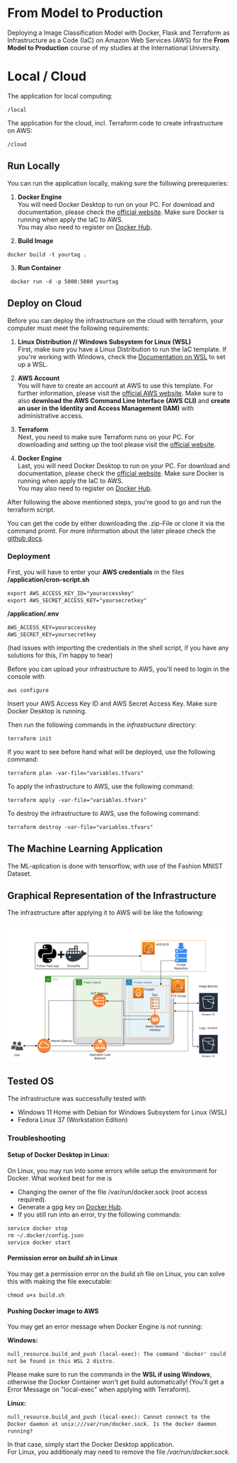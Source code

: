 # From Model to Production
Deploying a Image Classification Model with Docker, Flask and Terraform as Infrastructure as a Code (IaC) on Amazon Web Services (AWS) for the **From Model to Production** course of my studies at the International University.

# Local / Cloud
The application for local computing:
```
/local
```

The application for the cloud, incl. Terraform code to create infrastructure on AWS:
```
/cloud
```



## Run Locally
You can run the application locally, making sure the following prerequieries:

1. **Docker Engine** <br /> 
You will need Docker Desktop to run on your PC. For download and documentation, please check the [official website](https://www.docker.com/). Make sure Docker is running when apply the IaC to AWS. <br />
You may also need to register on [Docker Hub](https://hub.docker.com/).

2. **Build Image** <br />
```
docker build -t yourtag .
```
3. **Run Container** <br />
```
 docker run -d -p 5000:5000 yourtag
```

## Deploy on Cloud
Before you can deploy the infrastructure on the cloud with terraform, your computer must meet the following requirements:

1. **Linux Distribution // Windows Subsystem for Linux (WSL)** <br /> 
First, make sure you have a Linux Distribution to run the IaC template. If you're working with Windows, check the [Documentation on WSL](https://learn.microsoft.com/en-us/windows/wsl/) to set up a WSL.

2. **AWS Account** <br /> 
You will have to create an account at AWS to use this template. For further information, please visit the [official AWS website](https://aws.amazon.com/).
Make sure to also **download the AWS Command Line Interface (AWS CLI)** and **create an user in the Identity and Access Management (IAM)** with administrative access.

3. **Terraform** <br /> 
Next, you need to make sure Terraform runs on your PC. For downloading and setting up the tool please visit the [official website](https://www.terraform.io/).

4. **Docker Engine** <br /> 
Last, you will need Docker Desktop to run on your PC. For download and documentation, please check the [official website](https://www.docker.com/). Make sure Docker is running when apply the IaC to AWS. <br />
You may also need to register on [Docker Hub](https://hub.docker.com/).

After following the above mentioned steps, you're good to go and run the terraform script.

You can get the code by either downloading the .zip-File or clone it via the command promt. For more information about the later please check the [github docs](https://docs.github.com/en/repositories/creating-and-managing-repositories/cloning-a-repository).


### Deployment

First, you will have to enter your **AWS credentials** in the files
**/application/cron-script.sh**
```
export AWS_ACCESS_KEY_ID="youraccesskey"
export AWS_SECRET_ACCESS_KEY="yoursecretkey"
```
**/application/.env**
```
AWS_ACCESS_KEY=youraccesskey
AWS_SECRET_KEY=yoursecretkey
```
(had issues with importing the credentials in the shell script, if you have any solutions for this, I'm happy to hear)

Before you can upload your infrastructure to AWS, you'll need to login in the console with
```
aws configure
```
Insert your AWS Access Key ID and AWS Secret Access Key. 
Make sure Docker Desktop is running.

Then run the following commands in the *infrastructure* directory:
```
terraform init
```

If you want to see before hand what will be deployed, use the following command: 
```
terraform plan -var-file="variables.tfvars"
```

To apply the infrastructure to AWS, use the following command:
```
terraform apply -var-file="variables.tfvars"
```

To destroy the infrastructure to AWS, use the following command:
```
terraform destroy -var-file="variables.tfvars"
```

## The Machine Learning Application

The ML-aplication is done with tensorflow, with use of the Fashion MNIST Dataset.


## Graphical Representation of the Infrastructure 

The infrastructure after applying it to AWS will be like the following: <br /> 

![](infrastructure.png)

## Tested OS
The infrastructure was successfully tested with 
* Windows 11 Home with Debian for Windows Subsystem for Linux (WSL)
* Fedora Linux 37 (Workstation Edition)

### Troubleshooting
#### Setup of Docker Desktop in Linux:
On Linux, you may run into some errors while setup the environment for Docker. What worked best for me is 
* Changing the owner of the file /var/run/docker.sock (root access required).
* Generate a gpg key on [Docker Hub](https://hub.docker.com/).
* If you still run into an error, try the following commands: 
``` 
service docker stop
rm ~/.docker/config.json
service docker start 
```

#### Permission error on *build.sh* in Linux
You may get a permission error on the *build.sh* file on Linux, you can solve this with making the file executable:
```
chmod u+x build.sh
```


#### Pushing Docker image to AWS
You may get an error message when Docker Engine is not running: <br />

**Windows:**
```
null_resource.build_and_push (local-exec): The command 'docker' could not be found in this WSL 2 distro.
```
Please make sure to run the commands in the **WSL if using Windows**, otherwise the Docker Container won't get build automatically! (You'll get a Error Message on "local-exec" when applying with Terraform).


**Linux:**
```
null_resource.build_and_push (local-exec): Cannot connect to the Docker daemon at unix:///var/run/docker.sock. Is the docker daemon running?
```
In that case, simply start the Docker Desktop application. <br />
For Linux, you additionaly may need to remove the file */var/run/docker.sock*.

